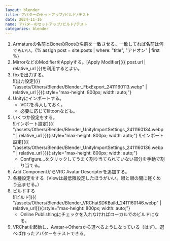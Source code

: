 ```yaml
---
layout: blender
title: アバターのセットアップ/ビルド/テスト
date: 2024-11-16
name: アバターのセットアップ/ビルド/テスト
categories: blender
---
```


1. Armatureの名前とBoneのRootの名前を一致させる。一致してれば名前は何でもいい。{% assign post = site.posts | where: "title", "アドオン" | first %}
2. MirrorなどのModifierをApplyする。[Apply Modifier]({{ post.url | relative_url }})を利用するとよい。
3. fbxを出力する。  
   ![出力設定]({{ "/assets/Others/Blender/Blender_FbxExport_2411160113.webp" | relative_url }}){:style="max-height: 800px; width: auto;"}
4. Unityにインポートする。
    - VCCを導入しておく。
    - 必要に応じてliltoonなども。
5. いくつか設定をする。  
   ![インポート設定]({{ "/assets/Others/Blender/Blender_UnityImportSettings_2411160134.webp" | relative_url }}){:style="max-height: 800px; width: auto;"}
   ![インポート設定]({{ "/assets/Others/Blender/Blender_UnityImportSettings_2411160136.webp" | relative_url }}){:style="max-height: 800px; width: auto;"}
   - Configure...をクリックしてうまく割り当てられていない部分を手動で割り当てる。
6. Add ComponentからVRC Avatar Descripterを追加する。
7. 各種設定をする（Viewは最低限設定したほうがいい。眼と眼の間に軽くめり込ませる。）
8. ビルドする  
   ![ビルド]({{ "/assets/Others/Blender/Blender_VRChatSDKBuild_2411160146.webp" | relative_url}}){:style="max-height: 800px; width: auto;"}
   - Online Publishingにチェックを入れなければローカルでのビルドになる。
9. VRChatを起動し、Avatar→Othersから選べるようになっている（はず）。選べば作ったアバターをテストできる。
